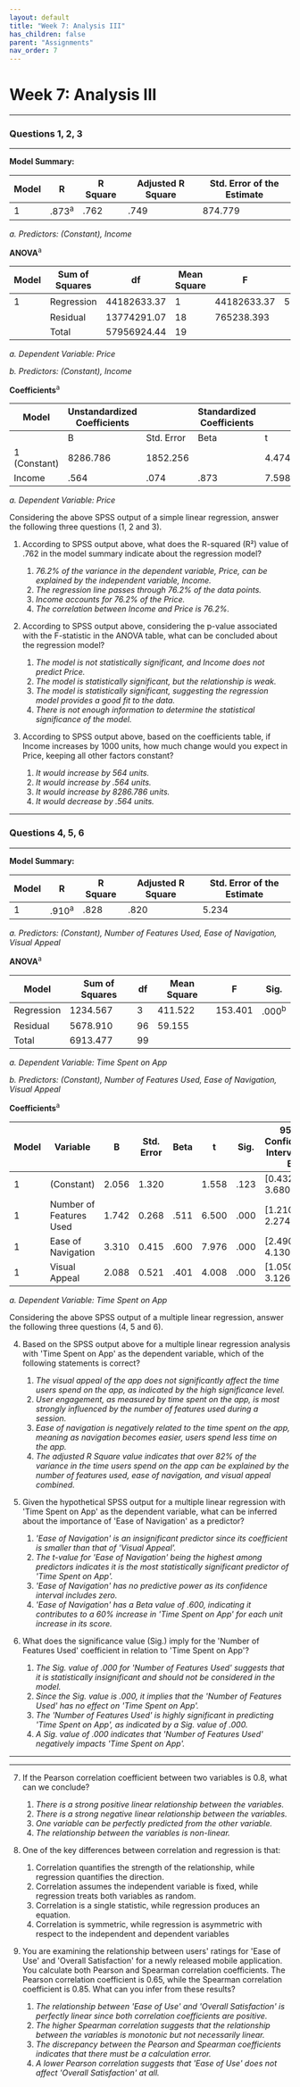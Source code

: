 ```yaml
---
layout: default
title: "Week 7: Analysis III"
has_children: false
parent: "Assignments"
nav_order: 7
---
```


# Week 7: Analysis III

---

### Questions 1, 2, 3

---

**Model Summary:**

| Model | R                | R Square | Adjusted R Square | Std. Error of the Estimate |
| ----- | ---------------- | -------- | ----------------- | -------------------------- |
| 1     | .873<sup>a</sup> | .762     | .749              | 874.779                    |

_a. Predictors: (Constant), Income_

**ANOVA**<sup>a</sup>

| Model | Sum of Squares | df          | Mean Square | F           | Sig.   |                  |
| ----- | -------------- | ----------- | ----------- | ----------- | ------ | ---------------- |
| 1     | Regression     | 44182633.37 | 1           | 44182633.37 | 57.737 | .000<sup>b</sup> |
|       | Residual       | 13774291.07 | 18          | 765238.393  |        |                  |
|       | Total          | 57956924.44 | 19          |             |        |                  |

_a. Dependent Variable: Price_

_b. Predictors: (Constant), Income_

**Coefficients**<sup>a</sup>

| Model        | Unstandardized Coefficients |            | Standardized Coefficients |       |      |
| ------------ | --------------------------- | ---------- | ------------------------- | ----- | ---- |
|              | B                           | Std. Error | Beta                      | t     | Sig. |
| 1 (Constant) | 8286.786                    | 1852.256   |                           | 4.474 | .000 |
| Income       | .564                        | .074       | .873                      | 7.598 | .000 |

_a. Dependent Variable: Price_

Considering the above SPSS output of a simple linear regression, answer the following three questions (1, 2 and 3).

1. According to SPSS output above, what does the R-squared (R²) value of .762 in the model summary indicate about the regression model?

   1. _76.2% of the variance in the dependent variable, Price, can be explained by the independent variable, Income._ <!--- Correct. --->
   2. _The regression line passes through 76.2% of the data points._
   3. _Income accounts for 76.2% of the Price._
   4. _The correlation between Income and Price is 76.2%._

2. According to SPSS output above, considering the p-value associated with the F-statistic in the ANOVA table, what can be concluded about the regression model?

   1. _The model is not statistically significant, and Income does not predict Price._
   2. _The model is statistically significant, but the relationship is weak._
   3. _The model is statistically significant, suggesting the regression model provides a good fit to the data._ <!--- Correct. --->
   4. _There is not enough information to determine the statistical significance of the model._

3. According to SPSS output above, based on the coefficients table, if Income increases by 1000 units, how much change would you expect in Price, keeping all other factors constant?

   1. _It would increase by 564 units._ <!--- Correct. --->
   2. _It would increase by .564 units._
   3. _It would increase by 8286.786 units._
   4. _It would decrease by .564 units._

---

### Questions 4, 5, 6

---

**Model Summary:**

| Model | R                | R Square | Adjusted R Square | Std. Error of the Estimate |
| ----- | ---------------- | -------- | ----------------- | -------------------------- |
| 1     | .910<sup>a</sup> | .828     | .820              | 5.234                      |

_a. Predictors: (Constant), Number of Features Used, Ease of Navigation, Visual Appeal_

**ANOVA**<sup>a</sup>

| Model      | Sum of Squares | df  | Mean Square | F       | Sig.             |
| ---------- | -------------- | --- | ----------- | ------- | ---------------- |
| Regression | 1234.567       | 3   | 411.522     | 153.401 | .000<sup>b</sup> |
| Residual   | 5678.910       | 96  | 59.155      |         |                  |
| Total      | 6913.477       | 99  |             |         |                  |

_a. Dependent Variable: Time Spent on App_

_b. Predictors: (Constant), Number of Features Used, Ease of Navigation, Visual Appeal_

**Coefficients**<sup>a</sup>

| Model | Variable                | B     | Std. Error | Beta | t     | Sig. | 95% Confidence Interval for B |
| ----- | ----------------------- | ----- | ---------- | ---- | ----- | ---- | ----------------------------- |
| 1     | (Constant)              | 2.056 | 1.320      |      | 1.558 | .123 | [0.432, 3.680]                |
| 1     | Number of Features Used | 1.742 | 0.268      | .511 | 6.500 | .000 | [1.210, 2.274]                |
| 1     | Ease of Navigation      | 3.310 | 0.415      | .600 | 7.976 | .000 | [2.490, 4.130]                |
| 1     | Visual Appeal           | 2.088 | 0.521      | .401 | 4.008 | .000 | [1.050, 3.126]                |

_a. Dependent Variable: Time Spent on App_

Considering the above SPSS output of a multiple linear regression, answer the following three questions (4, 5 and 6).

4. Based on the SPSS output above for a multiple linear regression analysis with 'Time Spent on App' as the dependent variable, which of the following statements is correct?

   1. _The visual appeal of the app does not significantly affect the time users spend on the app, as indicated by the high significance level._
   2. _User engagement, as measured by time spent on the app, is most strongly influenced by the number of features used during a session._
   3. _Ease of navigation is negatively related to the time spent on the app, meaning as navigation becomes easier, users spend less time on the app._
   4. _The adjusted R Square value indicates that over 82% of the variance in the time users spend on the app can be explained by the number of features used, ease of navigation, and visual appeal combined._ <!--- Correct. --->

5. Given the hypothetical SPSS output for a multiple linear regression with 'Time Spent on App' as the dependent variable, what can be inferred about the importance of 'Ease of Navigation' as a predictor?

   1. _'Ease of Navigation' is an insignificant predictor since its coefficient is smaller than that of 'Visual Appeal'._
   2. _The t-value for 'Ease of Navigation' being the highest among predictors indicates it is the most statistically significant predictor of 'Time Spent on App'._ <!--- Correct. --->
   3. _'Ease of Navigation' has no predictive power as its confidence interval includes zero._
   4. _'Ease of Navigation' has a Beta value of .600, indicating it contributes to a 60% increase in 'Time Spent on App' for each unit increase in its score._

6. What does the significance value (Sig.) imply for the 'Number of Features Used' coefficient in relation to 'Time Spent on App'?

   1. _The Sig. value of .000 for 'Number of Features Used' suggests that it is statistically insignificant and should not be considered in the model._
   2. _Since the Sig. value is .000, it implies that the 'Number of Features Used' has no effect on 'Time Spent on App'._
   3. _The 'Number of Features Used' is highly significant in predicting 'Time Spent on App', as indicated by a Sig. value of .000._ <!--- Correct. --->
   4. _A Sig. value of .000 indicates that 'Number of Features Used' negatively impacts 'Time Spent on App'._

---

---

7. If the Pearson correlation coefficient between two variables is 0.8, what can we conclude?

   1. _There is a strong positive linear relationship between the variables._ <!--- Correct. --->
   2. _There is a strong negative linear relationship between the variables._
   3. _One variable can be perfectly predicted from the other variable._
   4. _The relationship between the variables is non-linear._

8. One of the key differences between correlation and regression is that:

   1. Correlation quantifies the strength of the relationship, while regression quantifies the direction. <!--- Correct. --->
   2. Correlation assumes the independent variable is fixed, while regression treats both variables as random.
   3. Correlation is a single statistic, while regression produces an equation.
   4. Correlation is symmetric, while regression is asymmetric with respect to the independent and dependent variables

9. You are examining the relationship between users' ratings for 'Ease of Use' and 'Overall Satisfaction' for a newly released mobile application. You calculate both Pearson and Spearman correlation coefficients. The Pearson correlation coefficient is 0.65, while the Spearman correlation coefficient is 0.85. What can you infer from these results?

   1. _The relationship between 'Ease of Use' and 'Overall Satisfaction' is perfectly linear since both correlation coefficients are positive._
   2. _The higher Spearman correlation suggests that the relationship between the variables is monotonic but not necessarily linear._ <!--- Correct. --->
   3. _The discrepancy between the Pearson and Spearman coefficients indicates that there must be a calculation error._
   4. _A lower Pearson correlation suggests that 'Ease of Use' does not affect 'Overall Satisfaction' at all._
